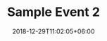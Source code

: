 ---
title: "Sample Event 2"
date: 2018-12-29T11:02:05+06:00
description: "This is description for Sample Event 2"
categories: "event"
image: "images/webinar_dummy.jpg"
eventLink: "http://meet.google.com/abc"
eventDate: 2021-01-29
pastEvent: false
---